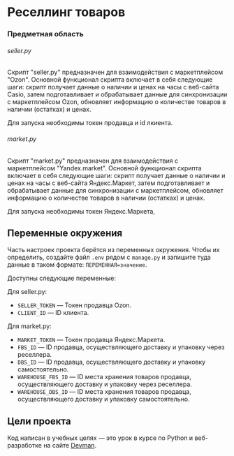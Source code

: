 # Реселлинг товаров

### Предметная область
###### seller.py
Скрипт "seller.py" предназначен для взаимодействия с маркетплейсом "Ozon". Основной функционал скрипта включает в себя следующие шаги: скрипт получает данные о наличии и ценах на часы с веб-сайта Casio, затем подготавливает и обрабатывает данные для синхронизации с маркетплейсом Ozon, обновляет информацию о количестве товаров в наличии (остатках) и ценах.

Для запуска необходимы токен продавца и id лкиента.
###### market.py
Скрипт "market.py" предназначен для взаимодействия с маркетплейсом "Yandex.market". Основной функционал скрипта включает в себя следующие шаги: скрипт получает данные о наличии и ценах на часы с веб-сайта Яндекс.Маркет, затем подготавливает и обрабатывает данные для синхронизации с маркетплейсом, обновляет информацию о количестве товаров в наличии (остатках) и ценах.

Для запуска необходимы токен Яндекс.Маркета, 

## Переменные окружения

Часть настроек проекта берётся из переменных окружения. Чтобы их определить, создайте файл `.env` рядом с `manage.py` и запишите туда данные в таком формате: `ПЕРЕМЕННАЯ=значение`.

Доступны следующие переменные:

Для seller.py:
- `SELLER_TOKEN` — Токен продавца Ozon.
- `CLIENT_ID` — ID клиента.

Для market.py:
- `MARKET_TOKEN` — Токен продавца Яндекс.Маркета.
- `FBS_ID` — ID продавца, осуществляющего доставку и упаковку через реселлера.
- `DBS_ID` — ID продавца, осуществляющего доставку и упаковку самостоятельно.
- `WAREHOUSE_FBS_ID` — ID места хранения товаров продавца, осуществляющего доставку и упаковку через реселлера.
- `WAREHOUSE_DBS_ID` — ID места хранения товаров продавца, осуществляющего доставку и упаковку самостоятельно.

## Цели проекта

Код написан в учебных целях — это урок в курсе по Python и веб-разработке на сайте [Devman](https://dvmn.org).
